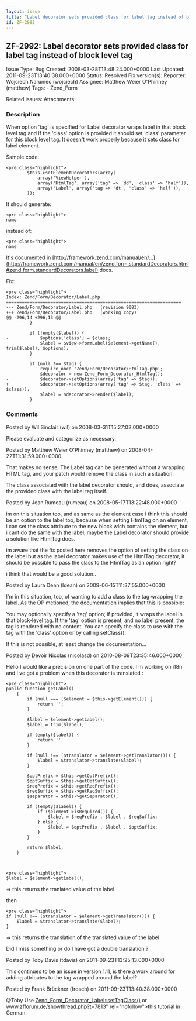 ```yaml
---
layout: issue
title: "Label decorator sets provided class for label tag instead of block level tag"
id: ZF-2992
---
```


ZF-2992: Label decorator sets provided class for label tag instead of block level tag
-------------------------------------------------------------------------------------

 Issue Type: Bug Created: 2008-03-28T13:48:24.000+0000 Last Updated: 2011-09-23T13:40:38.000+0000 Status: Resolved Fix version(s): 
 Reporter:  Wojciech Naruniec (wojciech)  Assignee:  Matthew Weier O'Phinney (matthew)  Tags: - Zend\_Form
 
 Related issues: 
 Attachments: 
### Description

When option 'tag' is specified for Label decorator wraps label in that block level tag and if the 'class' option is provided it should set 'class' parameter for this block level tag. It doesn't work properly because it sets class for label element.

Sample code:

 
    <pre class="highlight">
            $this->setElementDecorators(array(
                array('ViewHelper'),
                array('HtmlTag', array('tag' => 'dd', 'class' => 'half')),
                array('Label', array('tag'=> 'dt', 'class' => 'half')),
            ));


It should generate:

 
    <pre class="highlight">
    name
    


instead of:

 
    <pre class="highlight">
    name
    


It's documented in [http://framework.zend.com/manual/en/…](http://framework.zend.com/manual/en/zend.form.standardDecorators.html#zend.form.standardDecorators.label) docs.

Fix:

 
    <pre class="highlight">
    Index: Zend/Form/Decorator/Label.php
    ===================================================================
    --- Zend/Form/Decorator/Label.php   (revision 9083)
    +++ Zend/Form/Decorator/Label.php   (working copy)
    @@ -296,14 +296,13 @@
             }
     
             if (!empty($label)) {
    -            $options['class'] = $class;
                 $label = $view->formLabel($element->getName(), trim($label), $options); 
             }
     
             if (null !== $tag) {
                 require_once 'Zend/Form/Decorator/HtmlTag.php';
                 $decorator = new Zend_Form_Decorator_HtmlTag();
    -            $decorator->setOptions(array('tag' => $tag));
    +            $decorator->setOptions(array('tag' => $tag, 'class' => $class));
                 $label = $decorator->render($label);
             }


 

 

### Comments

Posted by Wil Sinclair (wil) on 2008-03-31T15:27:02.000+0000

Please evaluate and categorize as necessary.

 

 

Posted by Matthew Weier O'Phinney (matthew) on 2008-04-22T11:31:59.000+0000

That makes no sense. The Label tag can be generated without a wrapping HTML tag, and your patch would remove the class in such a situation.

The class associated with the label decorator should, and does, associate the provided class with the label tag itself.

 

 

Posted by Jean Rumeau (rumeau) on 2008-05-17T13:22:48.000+0000

im on this situation too, and as same as the element case i think this should be an option to the label too, because when setting HtmlTag on an element, i can set the class attribute to the new block wich contains the element, but i cant do the same with the label, maybe the Label decorator should provide a solution like HtmlTag does.

im aware that the fix posted here removes the option of setting the class on the label but as the label decorator makes use of the HtmlTag decorator, it should be possible to pass the class to the HtmlTag as an option right?

i think that would be a good solution..

 

 

Posted by Laura Dean (ldean) on 2009-06-15T11:37:55.000+0000

I'm in this situation, too, of wanting to add a class to the tag wrapping the label. As the OP metioned, the documentation implies that this is possible:

You may optionally specify a 'tag' option; if provided, it wraps the label in that block-level tag. If the 'tag' option is present, and no label present, the tag is rendered with no content. You can specify the class to use with the tag with the 'class' option or by calling setClass().

If this is not possible, at least change the documentation...

 

 

Posted by Devoir Nicolas (nicolasd) on 2010-08-09T23:35:46.000+0000

Hello I would like a precision on one part of the code. I m working on i18n and I ve got a problem when this decorator is translated :

 
    <pre class="highlight">
    public function getLabel()
        {
            if (null === ($element = $this->getElement())) {
                return '';
            }
    
            $label = $element->getLabel();
            $label = trim($label);
    
            if (empty($label)) {
                return '';
            }
    
            if (null !== ($translator = $element->getTranslator())) {
                $label = $translator->translate($label);
            }
    
            $optPrefix = $this->getOptPrefix();
            $optSuffix = $this->getOptSuffix();
            $reqPrefix = $this->getReqPrefix();
            $reqSuffix = $this->getReqSuffix();
            $separator = $this->getSeparator();
    
            if (!empty($label)) {
                if ($element->isRequired()) {
                    $label = $reqPrefix . $label . $reqSuffix;
                } else {
                    $label = $optPrefix . $label . $optSuffix;
                }
            }
    
            return $label;
        }


 
    <pre class="highlight">
    $label = $element->getLabel();


=> this returns the tranlated value of the label

then

 
    <pre class="highlight"> 
    if (null !== ($translator = $element->getTranslator())) {
        $label = $translator->translate($label);
    }


=> this returns the translation of the translated value of the label

Did I miss something or do I have got a double translation ?

 

 

Posted by Toby Davis (tdavis) on 2011-09-23T13:25:13.000+0000

This continues to be an issue in version 1.11, is there a work around for adding attributes to the tag wrapped around the label?

 

 

Posted by Frank Brückner (frosch) on 2011-09-23T13:40:38.000+0000

@Toby Use [Zend\_Form\_Decorator\_Label::setTagClass()](http://framework.zend.com/apidoc/core/_Form_Decorator_Label.html#%5CZend_Form_Decorator_Label::setTagClass()) or <a href="">www.zfforum.de/showthread.php?t=7813</a>" rel="nofollow">this tutorial in German.

 

 